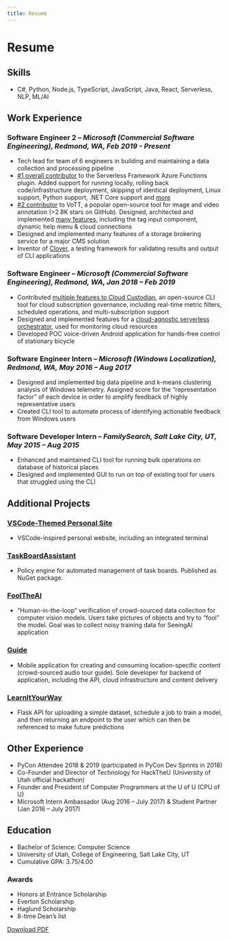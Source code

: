 ```yaml
---
title: Resume
---
```


# Resume

## Skills
- C#, Python, Node.js, TypeScript, JavaScript, Java, React, Serverless, NLP, ML/AI

## Work Experience

### **Software Engineer 2** – *Microsoft (Commercial Software Engineering), Redmond, WA, Feb 2019 - Present*
- Tech lead for team of 6 engineers in building and maintaining a data collection and processing pipeline
- [#1 overall contributor](https://github.com/serverless/serverless-azure-functions/graphs/contributors) to the Serverless Framework Azure Functions plugin. Added support for running locally, rolling back code/infrastructure deployment, skipping of identical deployment, Linux support, Python support, .NET Core support and [more](https://github.com/serverless/serverless-azure-functions/pulls?utf8=%E2%9C%93&q=is%3Amerged+is%3Apr+author%3Atbarlow12+)
- [#2 contributor](https://github.com/microsoft/VoTT/graphs/contributors) to VoTT, a popular open-source tool for image and video annotation (>2.8K stars on GitHub). Designed, architected and implemented [many features](https://github.com/Microsoft/VoTT/pulls?utf8=%E2%9C%93&q=is%3Apr+is%3Amerged+author%3Atbarlow12), including the tag input component, dynamic help menu & cloud connections
- Designed and implemented many features of a storage brokering service for a major CMS solution
- Inventor of [Clover](https://www.npmjs.com/package/clvr), a testing framework for validating results and output of CLI applications

### **Software Engineer** – *Microsoft (Commercial Software Engineering), Redmond, WA, Jan 2018 – Feb 2019*
- Contributed [multiple features to Cloud Custodian](https://github.com/cloud-custodian/cloud-custodian/pulls?utf8=%E2%9C%93&q=is%3Apr+is%3Amerged+author%3Atbarlow12+), an open-source CLI tool for cloud subscription governance, including real-time metric filters, scheduled operations, and multi-subscription support
- Designed and implemented features for a [cloud-agnostic serverless orchestrator](https://github.com/Microsoft/cloud-scanner), used for monitoring cloud resources
- Developed POC voice-driven Android application for hands-free control of stationary bicycle

### **Software Engineer Intern** – *Microsoft (Windows Localization), Redmond, WA, May 2016 – Aug 2017*
- Designed and implemented big data pipeline and k-means clustering analysis of Windows telemetry. Assigned score for the “representation factor” of each device in order to amplify feedback of highly representative users
- Created CLI tool to automate process of identifying actionable feedback from Windows users

### **Software Developer Intern** – *FamilySearch, Salt Lake City, UT, May 2015 – Aug 2015*
- Enhanced and maintained CLI tool for running bulk operations on database of historical places
- Designed and implemented GUI to run on top of existing tool for users that struggled using the CLI

## Additional Projects

### [VSCode-Themed Personal Site](https://github.com/tbarlow12/tbarlow12.github.io)
- VSCode-inspired personal website, including an integrated terminal

### [TaskBoardAssistant](https://github.com/tbarlow12/task-board-assistant)
- Policy engine for automated management of task boards. Published as NuGet package.

### [FoolTheAI](https://github.com/tbarlow12/fool-the-ai-api/tree/master/fool-the-ai-api)
- “Human-in-the-loop” verification of crowd-sourced data collection for computer vision models. Users take pictures of objects and try to “fool” the model. Goal was to collect noisy training data for SeeingAI application

### [Guide](https://github.com/tbarlow12/guide-api) 
- Mobile application for creating and consuming location-specific content (crowd-sourced audio tour guide). Sole developer for backend of application, including the API, cloud infrastructure and content delivery

### [LearnItYourWay](https://github.com/tbarlow12/Learn-It-Your-Way)
- Flask API for uploading a simple dataset, schedule a job to train a model, and then returning an endpoint to the user which can then be referenced to make future predictions

## Other Experience

- PyCon Attendee 2018 & 2019 (participated in PyCon Dev Sprints in 2018)
- Co-Founder and Director of Technology for HackTheU (University of Utah official hackathon)
- Founder and President of Computer Programmers at the U of U (CPU of U)
- Microsoft Intern Ambassador (Aug 2016 – July 2017) & Student Partner (Jan 2016 – July 2017) 

## Education 

- Bachelor of Science: Computer Science
- University of Utah, College of Engineering, Salt Lake City, UT
- Cumulative GPA: 3.75/4.00

### Awards
- Honors at Entrance Scholarship
- Everton Scholarship
- Haglund Scholarship
- 8-time Dean’s list

[Download PDF](https://github.com/tbarlow12/tbarlow12.github.io/raw/dev/resources/documents/resume.pdf)

